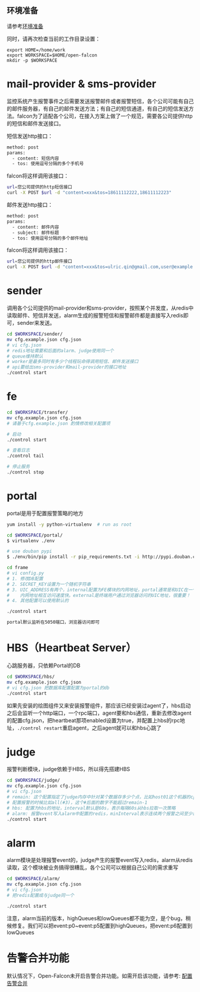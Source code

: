 ## 环境准备

请参考[环境准备](./prepare.md)

同时，请再次检查当前的工作目录设置：

	export HOME=/home/work
	export WORKSPACE=$HOME/open-falcon
	mkdir -p $WORKSPACE

# mail-provider & sms-provider

监控系统产生报警事件之后需要发送报警邮件或者报警短信，各个公司可能有自己的邮件服务器，有自己的邮件发送方法；有自己的短信通道，有自己的短信发送方法。falcon为了适配各个公司，在接入方案上做了一个规范，需要各公司提供http的短信和邮件发送接口。

短信发送http接口：

```bash
method: post
params:
  - content: 短信内容
  - tos: 使用逗号分隔的多个手机号
```

falcon将这样调用该接口：

```bash
url=您公司提供的http短信接口
curl -X POST $url -d "content=xxx&tos=18611112222,18611112223"
```

邮件发送http接口：

```bash
method: post
params:
  - content: 邮件内容
  - subject: 邮件标题
  - tos: 使用逗号分隔的多个邮件地址
```

falcon将这样调用该接口：

```bash
url=您公司提供的http邮件接口
curl -X POST $url -d "content=xxx&tos=ulric.qin@gmail.com,user@example.com&subject=xxx"
```

# sender

调用各个公司提供的mail-provider和sms-provider，按照某个并发度，从redis中读取邮件、短信并发送，alarm生成的报警短信和报警邮件都是直接写入redis即可，sender来发送。

```bash
cd $WORKSPACE/sender/
mv cfg.example.json cfg.json
# vi cfg.json
# redis地址需要和后面的alarm、judge使用同一个
# queue维持默认
# worker是最多同时有多少个线程玩命得调用短信、邮件发送接口
# api要给出sms-provider和mail-provider的接口地址
./control start
```

# fe

```bash
cd $WORKSPACE/transfer/
mv cfg.example.json cfg.json
# 请基于cfg.example.json 酌情修改相关配置项

# 启动
./control start

# 查看日志
./control tail

# 停止服务
./control stop

```
# portal

portal是用于配置报警策略的地方

```bash
yum install -y python-virtualenv  # run as root

cd $WORKSPACE/portal/
$ virtualenv ./env

# use douban pypi
$ ./env/bin/pip install -r pip_requirements.txt -i http://pypi.douban.com/simple

cd frame
# vi config.py
# 1. 修改DB配置
# 2. SECRET_KEY设置为一个随机字符串
# 3. UIC_ADDRESS有两个，internal配置为FE模块的内网地址，portal通常是和UIC在一个网段的，
#    内网地址相互访问速度快。external是终端用户通过浏览器访问的UIC地址，很重要！
# 4. 其他配置可以使用默认的

./control start

portal默认监听在5050端口，浏览器访问即可
```

# HBS（Heartbeat Server）
心跳服务器，只依赖Portal的DB

```bash
cd $WORKSPACE/hbs/
mv cfg.example.json cfg.json
# vi cfg.json 把数据库配置配置为portal的db
./control start
```

如果先安装的绘图组件又来安装报警组件，那应该已经安装过agent了，hbs启动之后会监听一个http端口，一个rpc端口，agent要和hbs通信，重新去修改agent的配置cfg.json，把heartbeat那项enabled设置为true，并配置上hbs的rpc地址，`./control restart`重启agent，之后agent就可以和hbs心跳了

# judge
报警判断模块，judge依赖于HBS，所以得先搭建HBS

```bash
cd $WORKSPACE/judge/
mv cfg.example.json cfg.json
# vi cfg.json
# remain: 这个配置指定了judge内存中针对某个数据存多少个点，比如host01这个机器的cpu.idle的值在内存中最多存多少个，
# 配置报警的时候比如all(#3)，这个#后面的数字不能超过remain-1
# hbs: 配置为hbs的地址，interval默认是60s，表示每隔60s从hbs拉取一次策略
# alarm: 报警event写入alarm中配置的redis，minInterval表示连续两个报警之间至少相隔的秒数，维持默认即可
./control start
```

# alarm
alarm模块是处理报警event的，judge产生的报警event写入redis，alarm从redis读取，这个模块被业务搞得很糟乱，各个公司可以根据自己公司的需求重写

```bash
cd $WORKSPACE/alarm/
mv cfg.example.json cfg.json
# vi cfg.json
# 把redis配置成与judge同一个

./control start
```

注意，alarm当前的版本，highQueues和lowQueues都不能为空，是个bug，稍候修复。我们可以把event:p0~event:p5配置到highQueues，把event:p6配置到lowQueues

# 告警合并功能
默认情况下，Open-Falcon未开启告警合并功能。如需开启该功能，请参考: [配置告警合并](./links.md)

